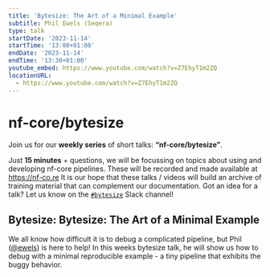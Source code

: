 ```yaml
---
title: 'Bytesize: The Art of a Minimal Example'
subtitle: Phil Ewels (Seqera)
type: talk
startDate: '2023-11-14'
startTime: '13:00+01:00'
endDate: '2023-11-14'
endTime: '13:30+01:00'
youtube_embed: https://www.youtube.com/watch?v=Z7EhyT1m2ZQ
locationURL:
  - https://www.youtube.com/watch?v=Z7EhyT1m2ZQ
---
```


# nf-core/bytesize

Join us for our **weekly series** of short talks: **“nf-core/bytesize”**.

Just **15 minutes** + questions, we will be focussing on topics about using and developing nf-core pipelines.
These will be recorded and made available at <https://nf-co.re>
It is our hope that these talks / videos will build an archive of training material that can complement our documentation. Got an idea for a talk? Let us know on the [`#bytesize`](https://nfcore.slack.com/channels/bytesize) Slack channel!

## Bytesize: Bytesize: The Art of a Minimal Example

We all know how difficult it is to debug a complicated pipeline, but Phil ([@ewels](https://github.com/ewels/)) is here to help! In this weeks bytesize talk, he will show us how to debug with a minimal reproducible example - a tiny pipeline that exhibits the buggy behavior.
